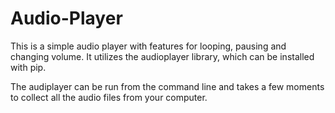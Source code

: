 # Audio-Player
This is a simple audio player with features for looping, pausing and changing volume. It utilizes the audioplayer library, which can be installed with pip.

The audiplayer can be run from the command line and takes a few moments to collect all the audio files from your computer.
